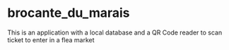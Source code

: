# brocante_du_marais
This is an application with a local database and a QR Code reader to scan ticket to enter in a flea market
